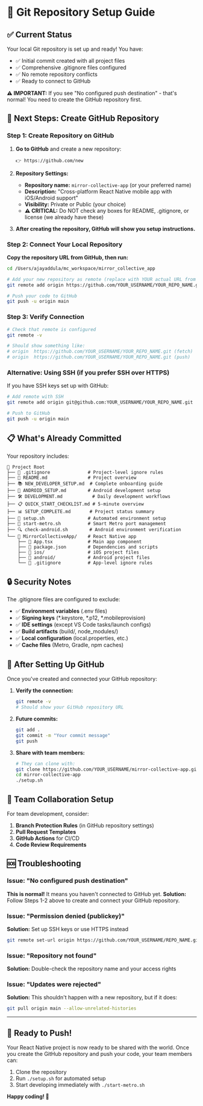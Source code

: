 # 🚀 Git Repository Setup Guide

## ✅ Current Status

Your local Git repository is set up and ready! You have:
- ✅ Initial commit created with all project files
- ✅ Comprehensive .gitignore files configured
- ✅ No remote repository conflicts
- ✅ Ready to connect to GitHub

**⚠️ IMPORTANT:** If you see "No configured push destination" - that's normal! You need to create the GitHub repository first.

## 🎯 Next Steps: Create GitHub Repository

### Step 1: Create Repository on GitHub

1. **Go to GitHub** and create a new repository:
   ```
   👉 https://github.com/new
   ```

2. **Repository Settings:**
   - **Repository name:** `mirror-collective-app` (or your preferred name)
   - **Description:** "Cross-platform React Native mobile app with iOS/Android support"
   - **Visibility:** Private or Public (your choice)
   - **⚠️ CRITICAL:** Do NOT check any boxes for README, .gitignore, or license (we already have these)

3. **After creating the repository, GitHub will show you setup instructions.**

### Step 2: Connect Your Local Repository

**Copy the repository URL from GitHub, then run:**

```bash
cd /Users/ajayaddula/mc_workspace/mirror_collective_app

# Add your new repository as remote (replace with YOUR actual URL from GitHub)
git remote add origin https://github.com/YOUR_USERNAME/YOUR_REPO_NAME.git

# Push your code to GitHub
git push -u origin main
```

### Step 3: Verify Connection

```bash
# Check that remote is configured
git remote -v

# Should show something like:
# origin  https://github.com/YOUR_USERNAME/YOUR_REPO_NAME.git (fetch)
# origin  https://github.com/YOUR_USERNAME/YOUR_REPO_NAME.git (push)
```

### Alternative: Using SSH (if you prefer SSH over HTTPS)

If you have SSH keys set up with GitHub:

```bash
# Add remote with SSH
git remote add origin git@github.com:YOUR_USERNAME/YOUR_REPO_NAME.git

# Push to GitHub
git push -u origin main
```

## 📋 What's Already Committed

Your repository includes:

```
📁 Project Root
├── 📄 .gitignore              # Project-level ignore rules
├── 📖 README.md               # Project overview
├── 📚 NEW_DEVELOPER_SETUP.md  # Complete onboarding guide
├── 🤖 ANDROID_SETUP.md        # Android development setup
├── 🛠 DEVELOPMENT.md           # Daily development workflows
├── 📋 QUICK_START_CHECKLIST.md # 5-minute overview
├── 📊 SETUP_COMPLETE.md       # Project status summary
├── 🚀 setup.sh                # Automated environment setup
├── 📱 start-metro.sh          # Smart Metro port management
├── 🔍 check-android.sh        # Android environment verification
└── 📁 MirrorCollectiveApp/    # React Native app
    ├── 📄 App.tsx             # Main app component
    ├── 📄 package.json        # Dependencies and scripts
    ├── 📁 ios/                # iOS project files
    ├── 📁 android/            # Android project files
    └── 📄 .gitignore          # App-level ignore rules
```

## 🔒 Security Notes

The .gitignore files are configured to exclude:
- ✅ **Environment variables** (.env files)
- ✅ **Signing keys** (*.keystore, *.p12, *.mobileprovision)
- ✅ **IDE settings** (except VS Code tasks/launch configs)
- ✅ **Build artifacts** (build/, node_modules/)
- ✅ **Local configuration** (local.properties, etc.)
- ✅ **Cache files** (Metro, Gradle, npm caches)

## 🚀 After Setting Up GitHub

Once you've created and connected your GitHub repository:

1. **Verify the connection:**
   ```bash
   git remote -v
   # Should show your GitHub repository URL
   ```

2. **Future commits:**
   ```bash
   git add .
   git commit -m "Your commit message"
   git push
   ```

3. **Share with team members:**
   ```bash
   # They can clone with:
   git clone https://github.com/YOUR_USERNAME/mirror-collective-app.git
   cd mirror-collective-app
   ./setup.sh
   ```

## 🎯 Team Collaboration Setup

For team development, consider:

1. **Branch Protection Rules** (in GitHub repository settings)
2. **Pull Request Templates**
3. **GitHub Actions** for CI/CD
4. **Code Review Requirements**

## 🆘 Troubleshooting

### Issue: "No configured push destination"
**This is normal!** It means you haven't connected to GitHub yet.
**Solution:** Follow Steps 1-2 above to create and connect your GitHub repository.

### Issue: "Permission denied (publickey)"
**Solution:** Set up SSH keys or use HTTPS instead
```bash
git remote set-url origin https://github.com/YOUR_USERNAME/REPO_NAME.git
```

### Issue: "Repository not found"
**Solution:** Double-check the repository name and your access rights

### Issue: "Updates were rejected"
**Solution:** This shouldn't happen with a new repository, but if it does:
```bash
git pull origin main --allow-unrelated-histories
```

---

## 🎉 Ready to Push!

Your React Native project is now ready to be shared with the world. Once you create the GitHub repository and push your code, your team members can:

1. Clone the repository
2. Run `./setup.sh` for automated setup
3. Start developing immediately with `./start-metro.sh`

**Happy coding! 🚀**
